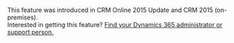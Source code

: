 This feature was introduced in CRM Online 2015 Update and CRM 2015 (on-premises).   
 Interested in getting this feature? [Find your Dynamics 365 administrator or support person.](../customerengagement/on-premises/basics/find-administrator-support.md)